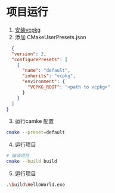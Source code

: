 # 项目运行

1. [安装vcpkg](https://learn.microsoft.com/zh-cn/vcpkg/get_started/get-started?pivots=shell-powershell)
2. 添加 CMakeUserPresets.json
```json
  {
  "version": 2,
  "configurePresets": [
    {
      "name": "default",
      "inherits": "vcpkg",
      "environment": {
        "VCPKG_ROOT": "<path to vcpkg>"
      }
    }
  ]
}
```
3. 运行camke 配置
```bash 
cmake --preset=default
```

4. 运行项目
```bash
# 编译项目
cmake --build build
```
5. 运行项目
```bash
.\build\HelloWorld.exe
```